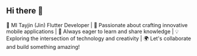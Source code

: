 ## Hi there 👋
👤 MI Tayjin (Jin)
Flutter Developer | 🚀 Passionate about crafting innovative mobile applications | 🌱 Always eager to learn and share knowledge | 💡 Exploring the intersection of technology and creativity | 🌍 Let's collaborate and build something amazing!


<!--
**JinDev07/JinDev07** is a ✨ _special_ ✨ repository because its `README.md` (this file) appears on your GitHub profile.

Here are some ideas to get you started:

- 🔭 I’m currently working on ...
- 🌱 I’m currently learning ...
- 👯 I’m looking to collaborate on ...
- 🤔 I’m looking for help with ...
- 💬 Ask me about ...
- 📫 How to reach me: ...
- 😄 Pronouns: ...
- ⚡ Fun fact: ...

